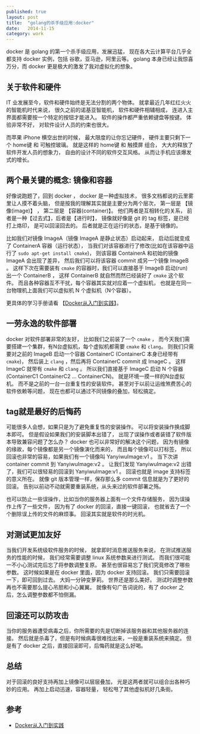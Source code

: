 ```yaml
---
published: true
layout: post
title:  "golang的杀手级应用:docker"
date:   2014-11-15
category: work
---
```


docker 是 golang 的第一个杀手级应用，发展迅猛，
现在各大云计算平台几乎全都支持 docker 实例，包括 谷歌，亚马逊，阿里云等。
golang 本身已经让我惊喜万分，而 docker 更是极大的激发了我对虚拟化的想象。

## 关于软件和硬件

IT 业发展至今，软件和硬件始终是无法分割的两个物体。
就拿最近几年红红火火的智能机时代来说，
很久之前的诺基亚智能机，
软件和硬件相辅相成，
连进入主界面都需要按一个特定的按钮才能进入。
软件的操作都严重依赖键盘等按键。
体验非常不好，
对软件设计人员的约束也很大。

而苹果 iPhone 横空出世的时候，
最大限度的让你忘记硬件，
硬件主要只剩下一个 home键 和 可触控玻璃。
就是这样的 home键 和 触摸屏 组合，
大大的释放了软件开发人员的想象力，
自由的设计不同的软件交互风格。
从而让手机应该爆发式的增长。

## 两个最关键的概念: 镜像和容器

好像说跑题了，回到 docker ， 
docker 是一种虚拟技术，
很多文档都说的云里雾里让人摸不着头脑，
但是按我的理解其实就是主要分为两个层次，
第一层是 【镜像(image)】 ，
第二层是 【容器(container)】。
他们两者是互相转化的关系，
前者是一种【过去式】，后者是【进行时】，
镜像就好像是 git 的 tag 标签，是已经打上烙印，
是可以回滚回去的。
后者就是正在运行的状态，是基于镜像的。

比如我们对镜像 ImageA（镜像 ImageA 是静止状态）启动起来，
启动后就变成了 ContainerA 容器（运行状态），
当我们对该容器进行了修改(比如在该容器中运行了 `sudo apt-get install cmake`)，
则该容器 ContainerA 和初始的镜像 ImageA 会出现了差异，
然后我们可以将该容器 commit 成另一个镜像 ImageB 。
这样下次在需要装有 `cmake` 的容器时，我们可以直接基于 ImageB 启动(run) 出一个 ContainerB ，
这样 ContainerB 就自然而然已经装好了 `cmake` 这个软件。
而且各种容器互不干扰，每个容器其实就对应着一个虚拟机，
也就是在同一台物理机上面我们可以虚拟机 N 个虚拟机（N个容器）。

更具体的学习手册请看 【[Docker从入门到实践]】。

## 一劳永逸的软件部署

docker 对软件部署非常的友好，
比如我们之前装了一个 `cmake` ，
而今天我们需要搭建一个集群，有N台虚拟机，每个虚拟机都需要 `cmake` 和 `clang`。
则我们只需要对之前的 ImageB 启动一个容器 ContainerC (ContainerC 本身已经带有 `cmake`)，
然后装上 `clang` ，然后再将 ContainerC commit 成 ImageC 。
这样 ImageC 就带有 `cmake` 和 `clang` 。
所以我们直接基于 ImageC 启动 N 个容器 (ContainerC1 ContainerC2 ... ContainerCN)。
就是环境一摸一样的N台虚拟机。
而不是之前的一台一台重复性的安装软件。
甚至对于以前让运维煞费苦心的软件依赖等问题，
现在也都可以通过不同镜像的叠加，轻松搞定。

## tag就是最好的后悔药

可能很多人会想，如果只是为了避免重复性的安装操作。
可以将安装操作换成脚本即可。
但是假设如果我们的安装脚本出错了，
出现了误操作或者装错了软件版本导致兼容问题了怎么办？
docker 也可以非常好的解决这个问题，
因为有镜像的缘故，每个镜像都是另一个镜像演化而来的，
而且每个镜像可以打标签，
所以回滚也非常的容易，如果我们有一个镜像叫 YanyiwuImage:v1 。
当下次讲 container commit 到 YanyiwuImage:v2 。
让我们发现 YanyiwuImage:v2 出错了，我们可以很轻易的回滚到 YanyiwuImage:v1 。
回滚也就是 image 支持标签的意义所在。
就像 git 版本管理一样，保存那么多 commit 信息就是为了更好的回滚。
告别以前动不动就需要重装系统，从头来过的软件部署之殇。

也可以防止一些误操作，比如当你的服务器上面有一个文件存储服务，
因为误操作上传了一些文件，
因为有了 docker 的回滚，直接一键回滚，
也就省去了一个个删除误上传的文件的麻烦事。
回滚其实就是软件的时光机。

## 对测试更加友好

当我们开发系统级软件服务的时候，
就拿即时消息推送服务来说，
在测试推送服务的性能的时候，
我们经常需要调整 linux 系统参数来进行测试。
而我们很可能一不小心测试完后忘了将参数调整复原。
甚至也很容易忘了我们究竟修改了哪些参数。
这时候如果是在 docker 里面，因为 docker 支持回滚。
我们只需要回滚一下，即可回到过去。
大妈一分钟变萝莉。
世界还是那么美好。
测试时调整参数再也不需要那么提心吊胆和小心翼翼。
就像有句广告词说的，有了 docker 之后，怎么调整参数都不怕侧漏。

## 回滚还可以防攻击

当你的服务器遭受病毒之后，你所需要的先是切断掉该服务器和其他服务器的连接。
然后就是杀毒了，但是有时候病毒很难找出来，一般是重装系统来搞定。
但是有了 docker 之后，直接回滚即可，后悔药就是这么好喝。

## 总结

对于回滚的良好支持再加上镜像可以层层叠加，
光是这两者就可以组合出各种巧妙的应用。
再加上启动迅速，容器轻量，
轻松甩了其他虚拟机好几条街。

## 参考

+ [Docker从入门到实践]

[Docker从入门到实践]:http://yeasy.gitbooks.io/docker_practice
